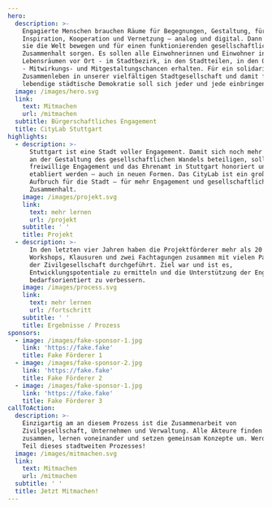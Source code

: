 ```yaml
---
hero:
  description: >-
    Engagierte Menschen brauchen Räume für Begegnungen, Gestaltung, für
    Inspiration, Kooperation und Vernetzung – analog und digital. Dann können
    sie die Welt bewegen und für einen funktionierenden gesellschaftlichen
    Zusammenhalt sorgen. Es sollen alle Einwohnerinnen und Einwohner in ihren
    Lebensräumen vor Ort - im Stadtbezirk, in den Stadtteilen, in den Quartieren
    - Mitwirkungs- und Mitgestaltungschancen erhalten. Für ein solidarisches
    Zusammenleben in unserer vielfältigen Stadtgesellschaft und damit für eine
    lebendige städtische Demokratie soll sich jeder und jede einbringen können.
  image: /images/hero.svg
  link:
    text: Mitmachen
    url: /mitmachen
  subtitle: Bürgerschaftliches Engagement
  title: CityLab Stuttgart
highlights:
  - description: >-
      Stuttgart ist eine Stadt voller Engagement. Damit sich noch mehr Menschen
      an der Gestaltung des gesellschaftlichen Wandels beteiligen, sollen das
      freiwillige Engagement und das Ehrenamt in Stuttgart honoriert und breiter
      etabliert werden – auch in neuen Formen. Das CityLab ist ein großer
      Aufbruch für die Stadt – für mehr Engagement und gesellschaftlichen
      Zusammenhalt.
    image: /images/projekt.svg
    link:
      text: mehr lernen
      url: /projekt
    subtitle: ' '
    title: Projekt
  - description: >-
      In den letzten vier Jahren haben die Projektförderer mehr als 20
      Workshops, Klausuren und zwei Fachtagungen zusammen mit vielen Partnern
      der Zivilgesellschaft durchgeführt. Ziel war und ist es,
      Entwicklungspotentiale zu ermitteln und die Unterstützung der Engagierten
      bedarfsorientiert zu verbessern.
    image: /images/process.svg
    link:
      text: mehr lernen
      url: /fortschritt
    subtitle: ' '
    title: Ergebnisse / Prozess
sponsors:
  - image: /images/fake-sponsor-1.jpg
    link: 'https://fake.fake'
    title: Fake Förderer 1
  - image: /images/fake-sponsor-2.jpg
    link: 'https://fake.fake'
    title: Fake Förderer 2
  - image: /images/fake-sponsor-1.jpg
    link: 'https://fake.fake'
    title: Fake Förderer 3
callToAction:
  description: >-
    Einzigartig am an diesem Prozess ist die Zusammenarbeit von
    Zivilgesellschaft, Unternehmen und Verwaltung. Alle Akteure finden sich hier
    zusammen, lernen voneinander und setzen gemeinsam Konzepte um. Werden Sie
    Teil dieses stadtweiten Prozesses!
  image: /images/mitmachen.svg
  link:
    text: Mitmachen
    url: /mitmachen
  subtitle: ' '
  title: Jetzt Mitmachen!
---
```

<LandingPage/>
